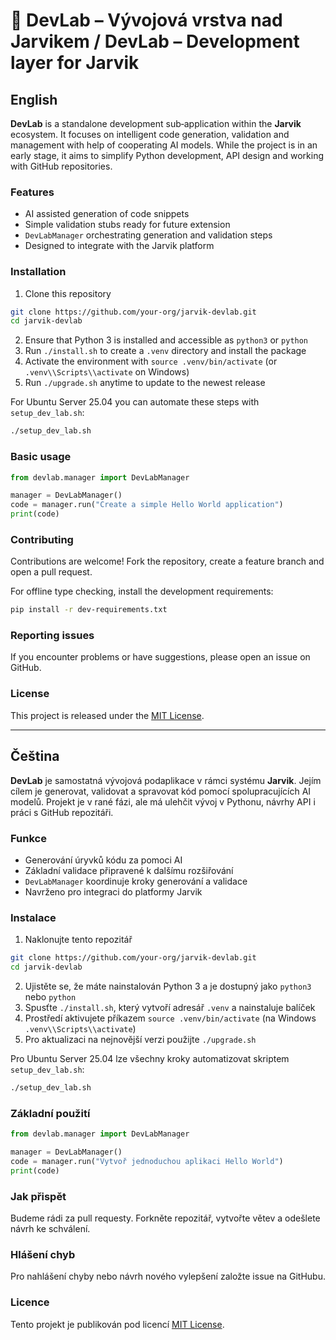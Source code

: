 # 🧠 DevLab – Vývojová vrstva nad Jarvikem / DevLab – Development layer for Jarvik

## English

**DevLab** is a standalone development sub‑application within the **Jarvik** ecosystem. It focuses on intelligent code generation, validation and management with help of cooperating AI models. While the project is in an early stage, it aims to simplify Python development, API design and working with GitHub repositories.

### Features
- AI assisted generation of code snippets
- Simple validation stubs ready for future extension
- `DevLabManager` orchestrating generation and validation steps
- Designed to integrate with the Jarvik platform

### Installation
1. Clone this repository
```bash
git clone https://github.com/your-org/jarvik-devlab.git
cd jarvik-devlab
```
2. Ensure that Python 3 is installed and accessible as `python3` or `python`
3. Run `./install.sh` to create a `.venv` directory and install the package
4. Activate the environment with `source .venv/bin/activate` (or `.venv\\Scripts\\activate` on Windows)
5. Run `./upgrade.sh` anytime to update to the newest release

For Ubuntu Server 25.04 you can automate these steps with `setup_dev_lab.sh`:
```bash
./setup_dev_lab.sh
```

### Basic usage
```python
from devlab.manager import DevLabManager

manager = DevLabManager()
code = manager.run("Create a simple Hello World application")
print(code)
```

### Contributing
Contributions are welcome! Fork the repository, create a feature branch and open a pull request.

For offline type checking, install the development requirements:

```bash
pip install -r dev-requirements.txt
```

### Reporting issues
If you encounter problems or have suggestions, please open an issue on GitHub.

### License
This project is released under the [MIT License](LICENSE).

---

## Čeština

**DevLab** je samostatná vývojová podaplikace v rámci systému **Jarvik**. Jejím cílem je generovat, validovat a spravovat kód pomocí spolupracujících AI modelů. Projekt je v rané fázi, ale má ulehčit vývoj v Pythonu, návrhy API i práci s GitHub repozitáři.

### Funkce
- Generování úryvků kódu za pomoci AI
- Základní validace připravené k dalšímu rozšiřování
- `DevLabManager` koordinuje kroky generování a validace
- Navrženo pro integraci do platformy Jarvik

### Instalace
1. Naklonujte tento repozitář
```bash
git clone https://github.com/your-org/jarvik-devlab.git
cd jarvik-devlab
```
2. Ujistěte se, že máte nainstalován Python 3 a je dostupný jako `python3` nebo `python`
3. Spusťte `./install.sh`, který vytvoří adresář `.venv` a nainstaluje balíček
4. Prostředí aktivujete příkazem `source .venv/bin/activate` (na Windows `.venv\\Scripts\\activate`)
5. Pro aktualizaci na nejnovější verzi použijte `./upgrade.sh`

Pro Ubuntu Server 25.04 lze všechny kroky automatizovat skriptem `setup_dev_lab.sh`:
```bash
./setup_dev_lab.sh
```

### Základní použití
```python
from devlab.manager import DevLabManager

manager = DevLabManager()
code = manager.run("Vytvoř jednoduchou aplikaci Hello World")
print(code)
```

### Jak přispět
Budeme rádi za pull requesty. Forkněte repozitář, vytvořte větev a odešlete návrh ke schválení.

### Hlášení chyb
Pro nahlášení chyby nebo návrh nového vylepšení založte issue na GitHubu.

### Licence
Tento projekt je publikován pod licencí [MIT License](LICENSE).

